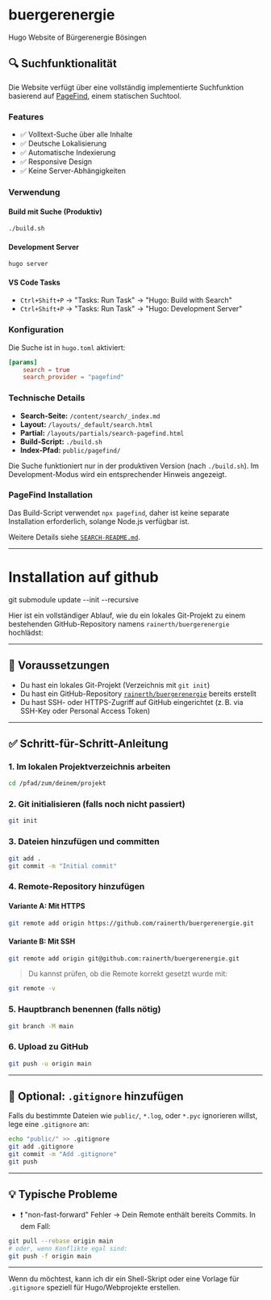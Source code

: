 # buergerenergie
Hugo Website of Bürgerenergie Bösingen

## 🔍 Suchfunktionalität

Die Website verfügt über eine vollständig implementierte Suchfunktion basierend auf [PageFind](https://pagefind.app/), einem statischen Suchtool.

### Features
- ✅ Volltext-Suche über alle Inhalte
- ✅ Deutsche Lokalisierung
- ✅ Automatische Indexierung
- ✅ Responsive Design
- ✅ Keine Server-Abhängigkeiten

### Verwendung

#### Build mit Suche (Produktiv)
```bash
./build.sh
```

#### Development Server
```bash
hugo server
```

#### VS Code Tasks
- `Ctrl+Shift+P` → "Tasks: Run Task" → "Hugo: Build with Search"
- `Ctrl+Shift+P` → "Tasks: Run Task" → "Hugo: Development Server"

### Konfiguration

Die Suche ist in `hugo.toml` aktiviert:
```toml
[params]
    search = true
    search_provider = "pagefind"
```

### Technische Details

- **Search-Seite:** `/content/search/_index.md`
- **Layout:** `/layouts/_default/search.html`
- **Partial:** `/layouts/partials/search-pagefind.html`
- **Build-Script:** `./build.sh`
- **Index-Pfad:** `public/pagefind/`

Die Suche funktioniert nur in der produktiven Version (nach `./build.sh`). Im Development-Modus wird ein entsprechender Hinweis angezeigt.

### PageFind Installation

Das Build-Script verwendet `npx pagefind`, daher ist keine separate Installation erforderlich, solange Node.js verfügbar ist.

Weitere Details siehe [`SEARCH-README.md`](SEARCH-README.md).

---

# Installation auf github

git submodule update --init --recursive

Hier ist ein vollständiger Ablauf, wie du ein lokales Git-Projekt zu einem bestehenden GitHub-Repository namens `rainerth/buergerenergie` hochlädst:

---

## 🔧 Voraussetzungen

- Du hast ein lokales Git-Projekt (Verzeichnis mit `git init`)
- Du hast ein GitHub-Repository [`rainerth/buergerenergie`](https://github.com/rainerth/buergerenergie) bereits erstellt
- Du hast SSH- oder HTTPS-Zugriff auf GitHub eingerichtet (z. B. via SSH-Key oder Personal Access Token)

---

## ✅ Schritt-für-Schritt-Anleitung

### 1. Im lokalen Projektverzeichnis arbeiten

```bash
cd /pfad/zum/deinem/projekt
```

### 2. Git initialisieren (falls noch nicht passiert)

```bash
git init
```

### 3. Dateien hinzufügen und committen

```bash
git add .
git commit -m "Initial commit"
```

### 4. Remote-Repository hinzufügen

#### Variante A: Mit HTTPS

```bash
git remote add origin https://github.com/rainerth/buergerenergie.git
```

#### Variante B: Mit SSH

```bash
git remote add origin git@github.com:rainerth/buergerenergie.git
```

> Du kannst prüfen, ob die Remote korrekt gesetzt wurde mit:

```bash
git remote -v
```

### 5. Hauptbranch benennen (falls nötig)

```bash
git branch -M main
```

### 6. Upload zu GitHub

```bash
git push -u origin main
```

---

## 🧹 Optional: `.gitignore` hinzufügen

Falls du bestimmte Dateien wie `public/`, `*.log`, oder `*.pyc` ignorieren willst, lege eine `.gitignore` an:

```bash
echo "public/" >> .gitignore
git add .gitignore
git commit -m "Add .gitignore"
git push
```

---

## 💡 Typische Probleme

- ❗ "non-fast-forward" Fehler → Dein Remote enthält bereits Commits. In dem Fall:

```bash
git pull --rebase origin main
# oder, wenn Konflikte egal sind:
git push -f origin main
```

---

Wenn du möchtest, kann ich dir ein Shell-Skript oder eine Vorlage für `.gitignore` speziell für Hugo/Webprojekte erstellen.
